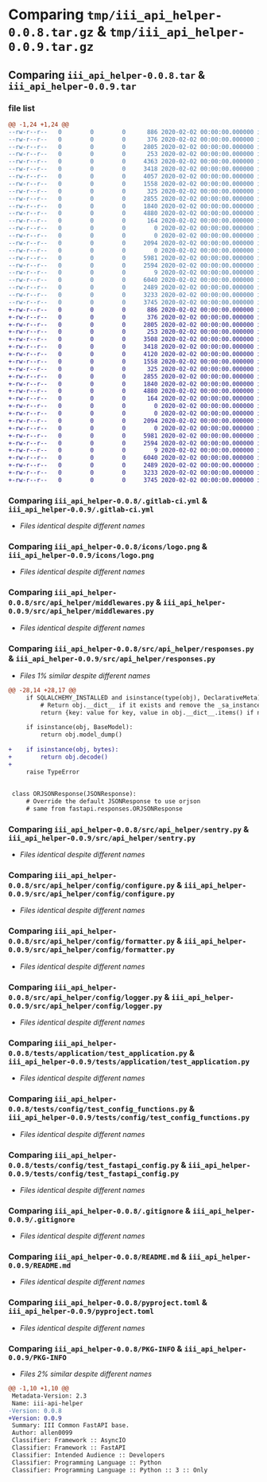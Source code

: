 # Comparing `tmp/iii_api_helper-0.0.8.tar.gz` & `tmp/iii_api_helper-0.0.9.tar.gz`

## Comparing `iii_api_helper-0.0.8.tar` & `iii_api_helper-0.0.9.tar`

### file list

```diff
@@ -1,24 +1,24 @@
--rw-r--r--   0        0        0      886 2020-02-02 00:00:00.000000 iii_api_helper-0.0.8/.gitlab-ci.yml
--rw-r--r--   0        0        0      376 2020-02-02 00:00:00.000000 iii_api_helper-0.0.8/.pre-commit-config.yaml
--rw-r--r--   0        0        0     2805 2020-02-02 00:00:00.000000 iii_api_helper-0.0.8/icons/logo.png
--rw-r--r--   0        0        0      253 2020-02-02 00:00:00.000000 iii_api_helper-0.0.8/src/api_helper/__init__.py
--rw-r--r--   0        0        0     4363 2020-02-02 00:00:00.000000 iii_api_helper-0.0.8/src/api_helper/application.py
--rw-r--r--   0        0        0     3418 2020-02-02 00:00:00.000000 iii_api_helper-0.0.8/src/api_helper/middlewares.py
--rw-r--r--   0        0        0     4057 2020-02-02 00:00:00.000000 iii_api_helper-0.0.8/src/api_helper/responses.py
--rw-r--r--   0        0        0     1558 2020-02-02 00:00:00.000000 iii_api_helper-0.0.8/src/api_helper/sentry.py
--rw-r--r--   0        0        0      325 2020-02-02 00:00:00.000000 iii_api_helper-0.0.8/src/api_helper/config/__init__.py
--rw-r--r--   0        0        0     2855 2020-02-02 00:00:00.000000 iii_api_helper-0.0.8/src/api_helper/config/configure.py
--rw-r--r--   0        0        0     1840 2020-02-02 00:00:00.000000 iii_api_helper-0.0.8/src/api_helper/config/formatter.py
--rw-r--r--   0        0        0     4880 2020-02-02 00:00:00.000000 iii_api_helper-0.0.8/src/api_helper/config/logger.py
--rw-r--r--   0        0        0      164 2020-02-02 00:00:00.000000 iii_api_helper-0.0.8/src/api_helper/errors/__init__.py
--rw-r--r--   0        0        0        0 2020-02-02 00:00:00.000000 iii_api_helper-0.0.8/tests/__init__.py
--rw-r--r--   0        0        0        0 2020-02-02 00:00:00.000000 iii_api_helper-0.0.8/tests/application/__init__.py
--rw-r--r--   0        0        0     2094 2020-02-02 00:00:00.000000 iii_api_helper-0.0.8/tests/application/test_application.py
--rw-r--r--   0        0        0        0 2020-02-02 00:00:00.000000 iii_api_helper-0.0.8/tests/config/__init__.py
--rw-r--r--   0        0        0     5981 2020-02-02 00:00:00.000000 iii_api_helper-0.0.8/tests/config/test_config_functions.py
--rw-r--r--   0        0        0     2594 2020-02-02 00:00:00.000000 iii_api_helper-0.0.8/tests/config/test_fastapi_config.py
--rw-r--r--   0        0        0        9 2020-02-02 00:00:00.000000 iii_api_helper-0.0.8/tests/statics/sample_env
--rw-r--r--   0        0        0     6040 2020-02-02 00:00:00.000000 iii_api_helper-0.0.8/.gitignore
--rw-r--r--   0        0        0     2489 2020-02-02 00:00:00.000000 iii_api_helper-0.0.8/README.md
--rw-r--r--   0        0        0     3233 2020-02-02 00:00:00.000000 iii_api_helper-0.0.8/pyproject.toml
--rw-r--r--   0        0        0     3745 2020-02-02 00:00:00.000000 iii_api_helper-0.0.8/PKG-INFO
+-rw-r--r--   0        0        0      886 2020-02-02 00:00:00.000000 iii_api_helper-0.0.9/.gitlab-ci.yml
+-rw-r--r--   0        0        0      376 2020-02-02 00:00:00.000000 iii_api_helper-0.0.9/.pre-commit-config.yaml
+-rw-r--r--   0        0        0     2805 2020-02-02 00:00:00.000000 iii_api_helper-0.0.9/icons/logo.png
+-rw-r--r--   0        0        0      253 2020-02-02 00:00:00.000000 iii_api_helper-0.0.9/src/api_helper/__init__.py
+-rw-r--r--   0        0        0     3508 2020-02-02 00:00:00.000000 iii_api_helper-0.0.9/src/api_helper/application.py
+-rw-r--r--   0        0        0     3418 2020-02-02 00:00:00.000000 iii_api_helper-0.0.9/src/api_helper/middlewares.py
+-rw-r--r--   0        0        0     4120 2020-02-02 00:00:00.000000 iii_api_helper-0.0.9/src/api_helper/responses.py
+-rw-r--r--   0        0        0     1558 2020-02-02 00:00:00.000000 iii_api_helper-0.0.9/src/api_helper/sentry.py
+-rw-r--r--   0        0        0      325 2020-02-02 00:00:00.000000 iii_api_helper-0.0.9/src/api_helper/config/__init__.py
+-rw-r--r--   0        0        0     2855 2020-02-02 00:00:00.000000 iii_api_helper-0.0.9/src/api_helper/config/configure.py
+-rw-r--r--   0        0        0     1840 2020-02-02 00:00:00.000000 iii_api_helper-0.0.9/src/api_helper/config/formatter.py
+-rw-r--r--   0        0        0     4880 2020-02-02 00:00:00.000000 iii_api_helper-0.0.9/src/api_helper/config/logger.py
+-rw-r--r--   0        0        0      164 2020-02-02 00:00:00.000000 iii_api_helper-0.0.9/src/api_helper/errors/__init__.py
+-rw-r--r--   0        0        0        0 2020-02-02 00:00:00.000000 iii_api_helper-0.0.9/tests/__init__.py
+-rw-r--r--   0        0        0        0 2020-02-02 00:00:00.000000 iii_api_helper-0.0.9/tests/application/__init__.py
+-rw-r--r--   0        0        0     2094 2020-02-02 00:00:00.000000 iii_api_helper-0.0.9/tests/application/test_application.py
+-rw-r--r--   0        0        0        0 2020-02-02 00:00:00.000000 iii_api_helper-0.0.9/tests/config/__init__.py
+-rw-r--r--   0        0        0     5981 2020-02-02 00:00:00.000000 iii_api_helper-0.0.9/tests/config/test_config_functions.py
+-rw-r--r--   0        0        0     2594 2020-02-02 00:00:00.000000 iii_api_helper-0.0.9/tests/config/test_fastapi_config.py
+-rw-r--r--   0        0        0        9 2020-02-02 00:00:00.000000 iii_api_helper-0.0.9/tests/statics/sample_env
+-rw-r--r--   0        0        0     6040 2020-02-02 00:00:00.000000 iii_api_helper-0.0.9/.gitignore
+-rw-r--r--   0        0        0     2489 2020-02-02 00:00:00.000000 iii_api_helper-0.0.9/README.md
+-rw-r--r--   0        0        0     3233 2020-02-02 00:00:00.000000 iii_api_helper-0.0.9/pyproject.toml
+-rw-r--r--   0        0        0     3745 2020-02-02 00:00:00.000000 iii_api_helper-0.0.9/PKG-INFO
```

### Comparing `iii_api_helper-0.0.8/.gitlab-ci.yml` & `iii_api_helper-0.0.9/.gitlab-ci.yml`

 * *Files identical despite different names*

### Comparing `iii_api_helper-0.0.8/icons/logo.png` & `iii_api_helper-0.0.9/icons/logo.png`

 * *Files identical despite different names*

### Comparing `iii_api_helper-0.0.8/src/api_helper/middlewares.py` & `iii_api_helper-0.0.9/src/api_helper/middlewares.py`

 * *Files identical despite different names*

### Comparing `iii_api_helper-0.0.8/src/api_helper/responses.py` & `iii_api_helper-0.0.9/src/api_helper/responses.py`

 * *Files 1% similar despite different names*

```diff
@@ -28,14 +28,17 @@
     if SQLALCHEMY_INSTALLED and isinstance(type(obj), DeclarativeMeta):
         # Return obj.__dict__ if it exists and remove the _sa_instance_state
         return {key: value for key, value in obj.__dict__.items() if not key.startswith("_")}
 
     if isinstance(obj, BaseModel):
         return obj.model_dump()
 
+    if isinstance(obj, bytes):
+        return obj.decode()
+
     raise TypeError
 
 
 class ORJSONResponse(JSONResponse):
     # Override the default JSONResponse to use orjson
     # same from fastapi.responses.ORJSONResponse
```

### Comparing `iii_api_helper-0.0.8/src/api_helper/sentry.py` & `iii_api_helper-0.0.9/src/api_helper/sentry.py`

 * *Files identical despite different names*

### Comparing `iii_api_helper-0.0.8/src/api_helper/config/configure.py` & `iii_api_helper-0.0.9/src/api_helper/config/configure.py`

 * *Files identical despite different names*

### Comparing `iii_api_helper-0.0.8/src/api_helper/config/formatter.py` & `iii_api_helper-0.0.9/src/api_helper/config/formatter.py`

 * *Files identical despite different names*

### Comparing `iii_api_helper-0.0.8/src/api_helper/config/logger.py` & `iii_api_helper-0.0.9/src/api_helper/config/logger.py`

 * *Files identical despite different names*

### Comparing `iii_api_helper-0.0.8/tests/application/test_application.py` & `iii_api_helper-0.0.9/tests/application/test_application.py`

 * *Files identical despite different names*

### Comparing `iii_api_helper-0.0.8/tests/config/test_config_functions.py` & `iii_api_helper-0.0.9/tests/config/test_config_functions.py`

 * *Files identical despite different names*

### Comparing `iii_api_helper-0.0.8/tests/config/test_fastapi_config.py` & `iii_api_helper-0.0.9/tests/config/test_fastapi_config.py`

 * *Files identical despite different names*

### Comparing `iii_api_helper-0.0.8/.gitignore` & `iii_api_helper-0.0.9/.gitignore`

 * *Files identical despite different names*

### Comparing `iii_api_helper-0.0.8/README.md` & `iii_api_helper-0.0.9/README.md`

 * *Files identical despite different names*

### Comparing `iii_api_helper-0.0.8/pyproject.toml` & `iii_api_helper-0.0.9/pyproject.toml`

 * *Files identical despite different names*

### Comparing `iii_api_helper-0.0.8/PKG-INFO` & `iii_api_helper-0.0.9/PKG-INFO`

 * *Files 2% similar despite different names*

```diff
@@ -1,10 +1,10 @@
 Metadata-Version: 2.3
 Name: iii-api-helper
-Version: 0.0.8
+Version: 0.0.9
 Summary: III Common FastAPI base.
 Author: allen0099
 Classifier: Framework :: AsyncIO
 Classifier: Framework :: FastAPI
 Classifier: Intended Audience :: Developers
 Classifier: Programming Language :: Python
 Classifier: Programming Language :: Python :: 3 :: Only
```

